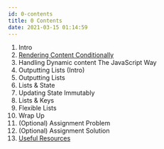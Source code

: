 ```yaml
---
id: 0-contents
title: 0 Contents
date: 2021-03-15 01:14:59
---
```


1. Intro
2. [Rendering Content Conditionally](2-rendering-content-conditionally)
3. Handling Dynamic content The JavaScript Way
4. Outputting Lists (Intro)
5. Outputting Lists
6. Lists & State
7. Updating State Immutably
8. Lists & Keys
9. Flexible Lists
10. Wrap Up
11. (Optional) Assignment Problem
12. (Optional) Assignment Solution
13. [Useful Resources](13-useful-resources)
